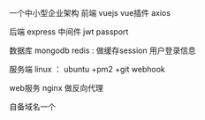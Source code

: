 一个中小型企业架构
前端  vuejs  vue插件
      axios

后端 express
            中间件
              jwt
              passport

数据库 mongodb
      redis : 做缓存session 用户登录信息

服务端
    linux ： ubuntu +pm2 +git webhook

web服务
    nginx  做反向代理


自备域名一个
